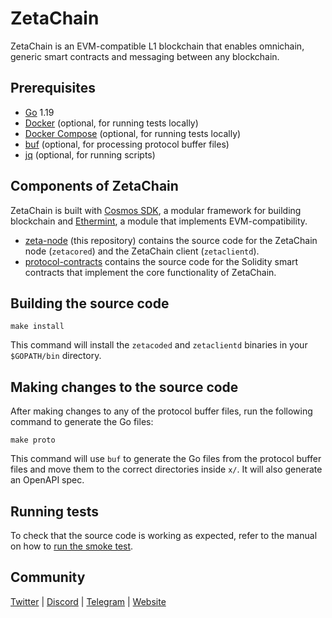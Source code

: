 # ZetaChain

ZetaChain is an EVM-compatible L1 blockchain that enables omnichain, generic smart contracts and messaging between any blockchain.

## Prerequisites

* [Go](https://golang.org/doc/install) 1.19
* [Docker](https://docs.docker.com/install/) (optional, for running tests locally)
* [Docker Compose](https://docs.docker.com/compose/install/) (optional, for running tests locally)
* [buf](https://buf.build/) (optional, for processing protocol buffer files)
* [jq](https://stedolan.github.io/jq/download/) (optional, for running scripts)

## Components of ZetaChain

ZetaChain is built with [Cosmos SDK](https://github.com/cosmos/cosmos-sdk), a modular framework for building blockchain and [Ethermint](https://github.com/evmos/ethermint), a module that implements EVM-compatibility.

* [zeta-node](https://github.com/zeta-chain/zeta-node) (this repository) contains the source code for the ZetaChain node (`zetacored`) and the ZetaChain client (`zetaclientd`).
* [protocol-contracts](https://github.com/zeta-chain/protocol-contracts) contains the source code for the Solidity smart contracts that implement the core functionality of ZetaChain.

## Building the source code

```
make install
```

This command will install the `zetacoded` and `zetaclientd` binaries in your `$GOPATH/bin` directory.

## Making changes to the source code

After making changes to any of the protocol buffer files, run the following command to generate the Go files:

```
make proto
```

This command will use `buf` to generate the Go files from the protocol buffer files and move them to the correct directories inside `x/`. It will also generate an OpenAPI spec.

## Running tests

To check that the source code is working as expected, refer to the manual on how to [run the smoke test](./contrib/localnet/README.md).

## Community

[Twitter](https://twitter.com/zetablockchain) | [Discord](https://discord.com/invite/zetachain) | [Telegram](https://t.me/zetachainofficial) | [Website](https://zetachain.com)